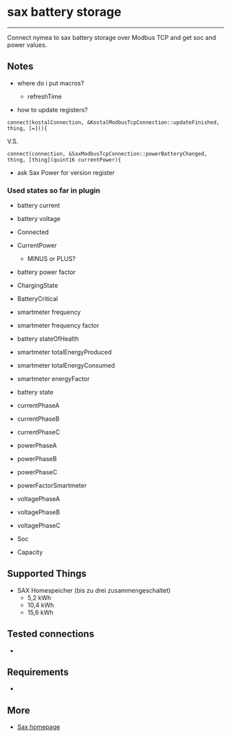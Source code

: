 # sax battery storage
--------------------------------

Connect nymea to sax battery storage over Modbus TCP and get soc and power values.


## Notes
        

* where do i put macros?
    + refreshTime

* how to update registers?
```
connect(kostalConnection, &KostalModbusTcpConnection::updateFinished, thing, [=](){
```

V.S.
```
connect(connection, &SaxModbusTcpConnection::powerBatteryChanged, thing, [thing](quint16 currentPower){
```
    


* ask Sax Power for version register



### Used states so far in plugin

+ battery current

+ battery voltage

+ Connected

+ CurrentPower
    * MINUS or PLUS?
+ battery power factor

+ ChargingState

+ BatteryCritical

+ smartmeter frequency
+ smartmeter frequency factor

+ battery stateOfHealth

+ smartmeter totalEnergyProduced
+ smartmeter totalEnergyConsumed
+ smartmeter energyFactor

+ battery state

+ currentPhaseA
+ currentPhaseB
+ currentPhaseC

+ powerPhaseA
+ powerPhaseB
+ powerPhaseC
+ powerFactorSmartmeter

+ voltagePhaseA
+ voltagePhaseB
+ voltagePhaseC

+ Soc

+ Capacity


## Supported Things

* SAX Homespeicher (bis zu drei zusammengeschaltet)
    * 5,2 kWh
    * 10,4 kWh
    * 15,6 kWh

## Tested connections

* 

## Requirements

* 

## More
* [Sax homepage](https://sax-power.net/produkte/sax-power-home/)
